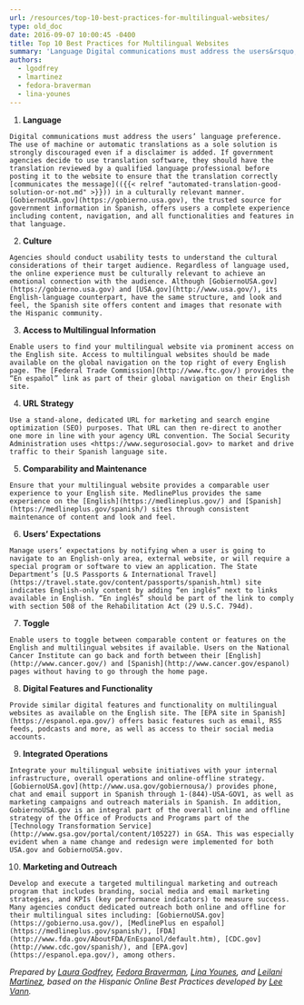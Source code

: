 ```yaml
---
url: /resources/top-10-best-practices-for-multilingual-websites/
type: old_doc
date: 2016-09-07 10:00:45 -0400
title: Top 10 Best Practices for Multilingual Websites
summary: 'Language Digital communications must address the users&rsquo; language preference. The use of machine or automatic translations as a sole solution is strongly discouraged even if a disclaimer is added. If government agencies decide to use translation software, they should have the translation reviewed by a qualified language professional before posting it to the website to'
authors:
  - lgodfrey
  - lmartinez
  - fedora-braverman
  - lina-younes
---
```


  1. **Language**
  
    Digital communications must address the users’ language preference. The use of machine or automatic translations as a sole solution is strongly discouraged even if a disclaimer is added. If government agencies decide to use translation software, they should have the translation reviewed by a qualified language professional before posting it to the website to ensure that the translation correctly [communicates the message](({{< relref "automated-translation-good-solution-or-not.md" >}})) in a culturally relevant manner. [GobiernoUSA.gov](https://gobierno.usa.gov), the trusted source for government information in Spanish, offers users a complete experience including content, navigation, and all functionalities and features in that language.
  2. **Culture**
  
    Agencies should conduct usability tests to understand the cultural considerations of their target audience. Regardless of language used, the online experience must be culturally relevant to achieve an emotional connection with the audience. Although [GobiernoUSA.gov](https://gobierno.usa.gov) and [USA.gov](http://www.usa.gov/), its English-language counterpart, have the same structure, and look and feel, the Spanish site offers content and images that resonate with the Hispanic community.
  3. **Access to Multilingual Information**
  
    Enable users to find your multilingual website via prominent access on the English site. Access to multilingual websites should be made available on the global navigation on the top right of every English page. The [Federal Trade Commission](http://www.ftc.gov/) provides the “En español” link as part of their global navigation on their English site.
  4. **URL Strategy**
  
    Use a stand-alone, dedicated URL for marketing and search engine optimization (SEO) purposes. That URL can then re-direct to another one more in line with your agency URL convention. The Social Security Administration uses <https://www.segurosocial.gov> to market and drive traffic to their Spanish language site.
  5. **Comparability and Maintenance**
  
    Ensure that your multilingual website provides a comparable user experience to your English site. MedlinePlus provides the same experience on the [English](https://medlineplus.gov/) and [Spanish](https://medlineplus.gov/spanish/) sites through consistent maintenance of content and look and feel.
  6. **Users’ Expectations**
  
    Manage users’ expectations by notifying when a user is going to navigate to an English-only area, external website, or will require a special program or software to view an application. The State Department’s [U.S Passports & International Travel](https://travel.state.gov/content/passports/spanish.html) site indicates English-only content by adding “en inglés” next to links available in English. “En inglés” should be part of the link to comply with section 508 of the Rehabilitation Act (29 U.S.C. 794d).
  7. **Toggle**
  
    Enable users to toggle between comparable content or features on the English and multilingual websites if available. Users on the National Cancer Institute can go back and forth between their [English](http://www.cancer.gov/) and [Spanish](http://www.cancer.gov/espanol) pages without having to go through the home page.
  8. **Digital Features and Functionality**
  
    Provide similar digital features and functionality on multilingual websites as available on the English site. The [EPA site in Spanish](https://espanol.epa.gov/) offers basic features such as email, RSS feeds, podcasts and more, as well as access to their social media accounts.
  9. **Integrated Operations** 
  
    Integrate your multilingual website initiatives with your internal infrastructure, overall operations and online-offline strategy. [GobiernoUSA.gov](http://www.usa.gov/gobiernousa/) provides phone, chat and email support in Spanish through 1-(844)-USA-GOV1, as well as marketing campaigns and outreach materials in Spanish. In addition, GobiernoUSA.gov is an integral part of the overall online and offline strategy of the Office of Products and Programs part of the [Technology Transformation Service](http://www.gsa.gov/portal/content/105227) in GSA. This was especially evident when a name change and redesign were implemented for both USA.gov and GobiernoUSA.gov.
 10. **Marketing and Outreach**
  
    Develop and execute a targeted multilingual marketing and outreach program that includes branding, social media and email marketing strategies, and KPIs (key performance indicators) to measure success. Many agencies conduct dedicated outreach both online and offline for their multilingual sites including: [GobiernoUSA.gov](https://gobierno.usa.gov/), [MedlinePlus en español](https://medlineplus.gov/spanish/), [FDA](http://www.fda.gov/AboutFDA/EnEspanol/default.htm), [CDC.gov](http://www.cdc.gov/spanish/), and [EPA.gov](https://espanol.epa.gov/), among others.

_Prepared by [Laura Godfrey](mailto:laura.godfrey@gsa.gov), [Fedora Braverman](mailto:braverf@mail.nlm.nih.gov), [Lina Younes](mailto:Younes.Lina@epamail.epa.gov), and [Leilani Martinez](mailto:leilani.martinez@gsa.gov), based on the Hispanic Online Best Practices developed by [Lee Vann](http://www.capturagroup.com/about-us/lee-vann/)._